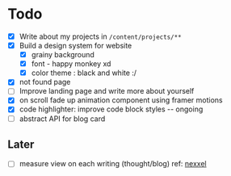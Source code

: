 # Todo
- [x] Write about my projects in `/content/projects/**`
- [x] Build a design system for website
    - [x] grainy background
    - [x] font - happy monkey xd
    - [x] color theme : black and white :/
- [x] not found page
- [ ] Improve landing page and write more about yourself
- [x] on scroll fade up animation component using framer motions
- [x] code highlighter: improve code block styles -- ongoing
- [ ] abstract API for blog card
## Later
- [ ] measure view on each writing (thought/blog) ref: [nexxel](nexxel.dev)